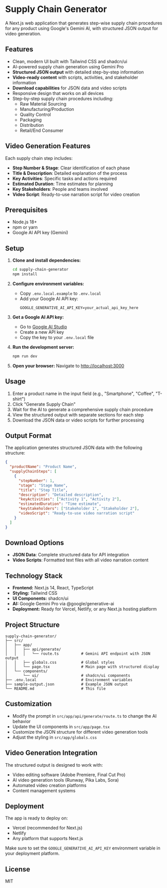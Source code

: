 # Supply Chain Generator

A Next.js web application that generates step-wise supply chain procedures for any product using Google's Gemini AI, with structured JSON output for video generation.

## Features

- Clean, modern UI built with Tailwind CSS and shadcn/ui
- AI-powered supply chain generation using Gemini Pro
- **Structured JSON output** with detailed step-by-step information
- **Video-ready content** with scripts, activities, and stakeholder information
- **Download capabilities** for JSON data and video scripts
- Responsive design that works on all devices
- Step-by-step supply chain procedures including:
  - Raw Material Sourcing
  - Manufacturing/Production
  - Quality Control
  - Packaging
  - Distribution
  - Retail/End Consumer

## Video Generation Features

Each supply chain step includes:
- **Step Number & Stage**: Clear identification of each phase
- **Title & Description**: Detailed explanation of the process
- **Key Activities**: Specific tasks and actions required
- **Estimated Duration**: Time estimates for planning
- **Key Stakeholders**: People and teams involved
- **Video Script**: Ready-to-use narration script for video creation

## Prerequisites

- Node.js 18+ 
- npm or yarn
- Google AI API key (Gemini)

## Setup

1. **Clone and install dependencies:**
   ```bash
   cd supply-chain-generator
   npm install
   ```

2. **Configure environment variables:**
   - Copy `.env.local.example` to `.env.local`
   - Add your Google AI API key:
     ```
     GOOGLE_GENERATIVE_AI_API_KEY=your_actual_api_key_here
     ```

3. **Get a Google AI API key:**
   - Go to [Google AI Studio](https://makersuite.google.com/app/apikey)
   - Create a new API key
   - Copy the key to your `.env.local` file

4. **Run the development server:**
   ```bash
   npm run dev
   ```

5. **Open your browser:**
   Navigate to [http://localhost:3000](http://localhost:3000)

## Usage

1. Enter a product name in the input field (e.g., "Smartphone", "Coffee", "T-shirt")
2. Click "Generate Supply Chain"
3. Wait for the AI to generate a comprehensive supply chain procedure
4. View the structured output with separate sections for each step
5. Download the JSON data or video scripts for further processing

## Output Format

The application generates structured JSON data with the following structure:

```json
{
  "productName": "Product Name",
  "supplyChainSteps": [
    {
      "stepNumber": 1,
      "stage": "Stage Name",
      "title": "Step Title",
      "description": "Detailed description",
      "keyActivities": ["Activity 1", "Activity 2"],
      "estimatedDuration": "Time estimate",
      "keyStakeholders": ["Stakeholder 1", "Stakeholder 2"],
      "videoScript": "Ready-to-use video narration script"
    }
  ]
}
```

## Download Options

- **JSON Data**: Complete structured data for API integration
- **Video Scripts**: Formatted text files with all video narration content

## Technology Stack

- **Frontend:** Next.js 14, React, TypeScript
- **Styling:** Tailwind CSS
- **UI Components:** shadcn/ui
- **AI:** Google Gemini Pro via @google/generative-ai
- **Deployment:** Ready for Vercel, Netlify, or any Next.js hosting platform

## Project Structure

```
supply-chain-generator/
├── src/
│   ├── app/
│   │   ├── api/generate/
│   │   │   └── route.ts          # Gemini API endpoint with JSON output
│   │   ├── globals.css           # Global styles
│   │   └── page.tsx              # Main page with structured display
│   └── components/
│       └── ui/                   # shadcn/ui components
├── .env.local                    # Environment variables
├── sample-output.json            # Example JSON output
└── README.md                     # This file
```

## Customization

- Modify the prompt in `src/app/api/generate/route.ts` to change the AI behavior
- Update the UI components in `src/app/page.tsx`
- Customize the JSON structure for different video generation tools
- Adjust the styling in `src/app/globals.css`

## Video Generation Integration

The structured output is designed to work with:
- Video editing software (Adobe Premiere, Final Cut Pro)
- AI video generation tools (Runway, Pika Labs, Sora)
- Automated video creation platforms
- Content management systems

## Deployment

The app is ready to deploy on:
- Vercel (recommended for Next.js)
- Netlify
- Any platform that supports Next.js

Make sure to set the `GOOGLE_GENERATIVE_AI_API_KEY` environment variable in your deployment platform.

## License

MIT
